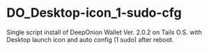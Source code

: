 # DO_Desktop-icon_1-sudo-cfg
Single script install of DeepOnion Wallet Ver. 2.0.2 on Tails O.S. with Desktop launch icon and auto config (1 sudo) after reboot.
